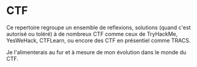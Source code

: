 # CTF

Ce repertoire regroupe un ensemble de reflexions, solutions (quand c'est autorisé ou toléré) à de nombreux CTF comme ceux de TryHackMe, YesWeHack, CTFLearn, ou encore des CTF en présentiel comme TRACS.

Je l'alimenterais au fur et à mesure de mon évolution dans le monde du CTF.
